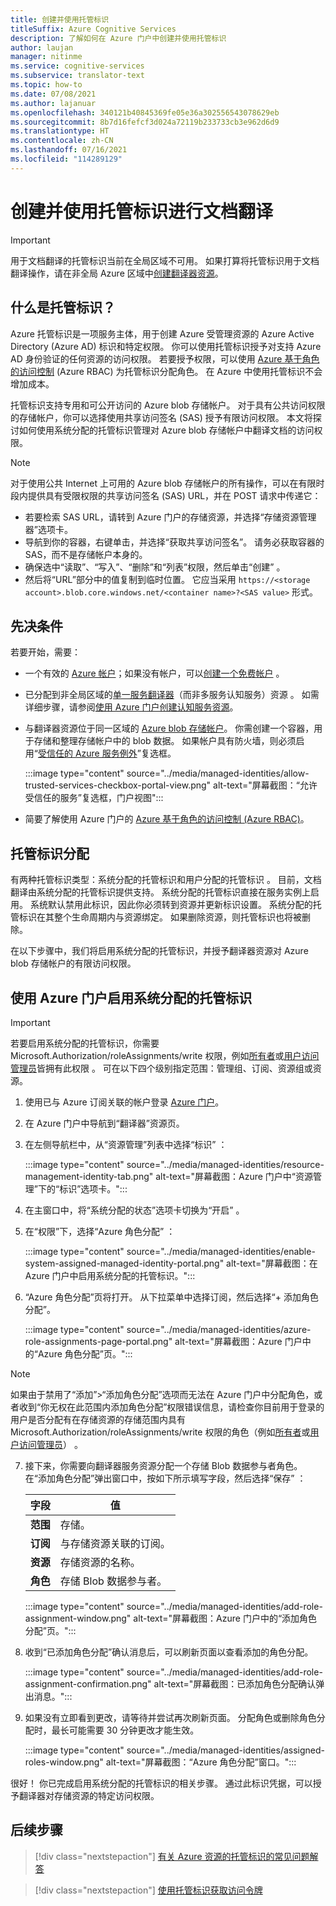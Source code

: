 ```yaml
---
title: 创建并使用托管标识
titleSuffix: Azure Cognitive Services
description: 了解如何在 Azure 门户中创建并使用托管标识
author: laujan
manager: nitinme
ms.service: cognitive-services
ms.subservice: translator-text
ms.topic: how-to
ms.date: 07/08/2021
ms.author: lajanuar
ms.openlocfilehash: 340121b40845369fe05e36a302556543078629eb
ms.sourcegitcommit: 8b7d16fefcf3d024a72119b233733cb3e962d6d9
ms.translationtype: HT
ms.contentlocale: zh-CN
ms.lasthandoff: 07/16/2021
ms.locfileid: "114289129"
---
```

# <a name="create-and-use-managed-identity-for-document-translation"></a>创建并使用托管标识进行文档翻译

> [!IMPORTANT]
>
> 用于文档翻译的托管标识当前在全局区域不可用。 如果打算将托管标识用于文档翻译操作，请在非全局 Azure 区域中[创建翻译器资源](https://ms.portal.azure.com/#create/Microsoft.CognitiveServicesTextTranslation)。

## <a name="what-is-managed-identity"></a>什么是托管标识？

 Azure 托管标识是一项服务主体，用于创建 Azure 受管理资源的 Azure Active Directory (Azure AD) 标识和特定权限。 你可以使用托管标识授予对支持 Azure AD 身份验证的任何资源的访问权限。 若要授予权限，可以使用 [Azure 基于角色的访问控制](../../../role-based-access-control/overview.md) (Azure RBAC) 为托管标识分配角色。  在 Azure 中使用托管标识不会增加成本。

托管标识支持专用和可公开访问的 Azure blob 存储帐户。  对于具有公共访问权限的存储帐户，你可以选择使用共享访问签名 (SAS) 授予有限访问权限。  本文将探讨如何使用系统分配的托管标识管理对 Azure blob 存储帐户中翻译文档的访问权限。

> [!NOTE]
>
> 对于使用公共 Internet 上可用的 Azure blob 存储帐户的所有操作，可以在有限时段内提供具有受限权限的共享访问签名 (SAS) URL，并在 POST 请求中传递它：
>
> * 若要检索 SAS URL，请转到 Azure 门户的存储资源，并选择“存储资源管理器”选项卡。
> * 导航到你的容器，右键单击，并选择“获取共享访问签名”。 请务必获取容器的 SAS，而不是存储帐户本身的。
> * 确保选中“读取”、“写入”、“删除”和“列表”权限，然后单击“创建”    。
> * 然后将“URL”部分中的值复制到临时位置。 它应当采用 `https://<storage account>.blob.core.windows.net/<container name>?<SAS value>` 形式。

## <a name="prerequisites"></a>先决条件

若要开始，需要：

* 一个有效的 [Azure 帐户](https://azure.microsoft.com/free/cognitive-services/)；如果没有帐户，可以[创建一个免费帐户](https://azure.microsoft.com/free/) 。

* 已分配到非全局区域的[单一服务翻译器](https://ms.portal.azure.com/#create/Microsoft.CognitiveServicesTextTranslation)（而非多服务认知服务）资源 。 如需详细步骤，请参阅[使用 Azure 门户创建认知服务资源](../../cognitive-services-apis-create-account.md?tabs=multiservice%2cwindows)。

* 与翻译器资源位于同一区域的 [Azure blob 存储帐户](https://ms.portal.azure.com/#create/Microsoft.StorageAccount-ARM)。 你需创建一个容器，用于存储和整理存储帐户中的 blob 数据。 如果帐户具有防火墙，则必须启用“[受信任的 Azure 服务例外](../../../storage/common/storage-network-security.md?tabs=azure-portal#manage-exceptions)”复选框。

    :::image type="content" source="../media/managed-identities/allow-trusted-services-checkbox-portal-view.png" alt-text="屏幕截图：“允许受信任的服务”复选框，门户视图":::

* 简要了解使用 Azure 门户的 [Azure 基于角色的访问控制 (Azure RBAC)](../../../role-based-access-control/role-assignments-portal.md)。

## <a name="managed-identity-assignments"></a>托管标识分配

有两种托管标识类型：系统分配的托管标识和用户分配的托管标识 。  目前，文档翻译由系统分配的托管标识提供支持。 系统分配的托管标识直接在服务实例上启用。 系统默认禁用此标识，因此你必须转到资源并更新标识设置。 系统分配的托管标识在其整个生命周期内与资源绑定。 如果删除资源，则托管标识也将被删除。

在以下步骤中，我们将启用系统分配的托管标识，并授予翻译器资源对 Azure blob 存储帐户的有限访问权限。

## <a name="enable-a-system-assigned-managed-identity-using-the-azure-portal"></a>使用 Azure 门户启用系统分配的托管标识

>[!IMPORTANT]
>
> 若要启用系统分配的托管标识，你需要 Microsoft.Authorization/roleAssignments/write 权限，例如[所有者](../../../role-based-access-control/built-in-roles.md#owner)或[用户访问管理员](../../../role-based-access-control/built-in-roles.md#user-access-administrator)皆拥有此权限  。 可在以下四个级别指定范围：管理组、订阅、资源组或资源。

1. 使用已与 Azure 订阅关联的帐户登录 [Azure 门户](https://portal.azure.com)。

1. 在 Azure 门户中导航到“翻译器”资源页。

1. 在左侧导航栏中，从“资源管理”列表中选择“标识” ：

    :::image type="content" source="../media/managed-identities/resource-management-identity-tab.png" alt-text="屏幕截图：Azure 门户中“资源管理”下的“标识”选项卡。":::

1. 在主窗口中，将“系统分配的状态”选项卡切换为“开启” 。

1. 在“权限”下，选择“Azure 角色分配” ：

    :::image type="content" source="../media/managed-identities/enable-system-assigned-managed-identity-portal.png" alt-text="屏幕截图：在 Azure 门户中启用系统分配的托管标识。":::

1. “Azure 角色分配”页将打开。 从下拉菜单中选择订阅，然后选择“&plus; 添加角色分配”。

    :::image type="content" source="../media/managed-identities/azure-role-assignments-page-portal.png" alt-text="屏幕截图：Azure 门户中的“Azure 角色分配”页。":::

>[!NOTE]
>
> 如果由于禁用了“添加”>“添加角色分配”选项而无法在 Azure 门户中分配角色，或者收到“你无权在此范围内添加角色分配”权限错误信息，请检查你目前用于登录的用户是否分配有在存储资源的存储范围内具有 Microsoft.Authorization/roleAssignments/write 权限的角色（例如[所有者](../../../role-based-access-control/built-in-roles.md#owner)或[用户访问管理员](../../../role-based-access-control/built-in-roles.md#user-access-administrator)） 。

7. 接下来，你需要向翻译器服务资源分配一个存储 Blob 数据参与者角色。 在“添加角色分配”弹出窗口中，按如下所示填写字段，然后选择“保存” ：

    | 字段 | 值|
    |------|--------|
    |**范围**| 存储。|
    |**订阅**| 与存储资源关联的订阅。|
    |**资源**| 存储资源的名称。|
    |**角色** | 存储 Blob 数据参与者。|

     :::image type="content" source="../media/managed-identities/add-role-assignment-window.png" alt-text="屏幕截图：Azure 门户中的“添加角色分配”页。":::

1. 收到“已添加角色分配”确认消息后，可以刷新页面以查看添加的角色分配。 

    :::image type="content" source="../media/managed-identities/add-role-assignment-confirmation.png" alt-text="屏幕截图：已添加角色分配确认弹出消息。":::

1. 如果没有立即看到更改，请等待并尝试再次刷新页面。 分配角色或删除角色分配时，最长可能需要 30 分钟更改才能生效。

    :::image type="content" source="../media/managed-identities/assigned-roles-window.png" alt-text="屏幕截图：“Azure 角色分配”窗口。":::

 很好！ 你已完成启用系统分配的托管标识的相关步骤。 通过此标识凭据，可以授予翻译器对存储资源的特定访问权限。

## <a name="next-steps"></a>后续步骤

> [!div class="nextstepaction"]
> [有关 Azure 资源的托管标识的常见问题解答](../../../active-directory/managed-identities-azure-resources/managed-identities-faq.md)

> [!div class="nextstepaction"]
>[使用托管标识获取访问令牌](../../../app-service/overview-managed-identity.md?tabs=dotnet#obtain-tokens-for-azure-resources)